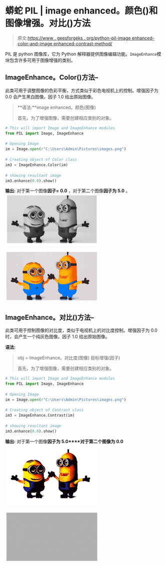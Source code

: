 # 蟒蛇 PIL | image enhanced。颜色()和图像增强。对比()方法

> 原文:[https://www . geesforgeks . org/python-pil-image enhanced-color-and-image enhanced-contrast-method/](https://www.geeksforgeeks.org/python-pil-imageenhance-color-and-imageenhance-contrast-method/)

PIL 是 python 图像库，它为 Python 解释器提供图像编辑功能。`ImageEnhance`模块包含许多可用于图像增强的类别。

## ImageEnhance。Color()方法–

此类可用于调整图像的色彩平衡，方式类似于彩色电视机上的控制。增强因子为 0.0 会产生黑白图像。因子 1.0 给出原始图像。

> **语法:**image enhanced。颜色(图像)
> 
> 首先，为了增强图像，需要创建相应类别的对象。

```py
# This will import Image and ImageEnhance modules
from PIL import Image, ImageEnhance

# Opening Image
im = Image.open(r"C:\Users\Admin\Pictures\images.png")

# Creating object of Color class
im3 = ImageEnhance.Color(im)

# showing resultant image
im3.enhance(0.0).show()
```

**输出:**
对于第一个图像**因子= 0.0** ，对于第二个图像**因子为 5.0** 。
![](img/faf270f17cf646dc25c3d9dc0f0a54e1.png)

![](img/46fe1b555b10f376477b745dcf362e5e.png)

## ImageEnhance。对比()方法–

此类可用于控制图像的对比度，类似于电视机上的对比度控制。增强因子为 0.0 时，会产生一个纯灰色图像。因子 1.0 给出原始图像。

**语法:**

> obj = ImageEnhance。对比度(图像)
> 目标增强(因子)
> 
> 首先，为了增强图像，需要创建相应类别的对象。

```py
# This will import Image and ImageEnhance modules
from PIL import Image, ImageEnhance

# Opening Image
im = Image.open(r"C:\Users\Admin\Pictures\images.png")

# Creating object of Contrast class
im3 = ImageEnhance.Contrast(im)

# showing resultant image
im3.enhance(0.0).show()
```

**输出:**
对于第一个图像**因子为 5.0****对于第二个图像为 0.0**
![](img/11018483fcc71c96a40b2deaa5c3a635.png)

![](img/381fb747d65c8002883973b42655ea7f.png)